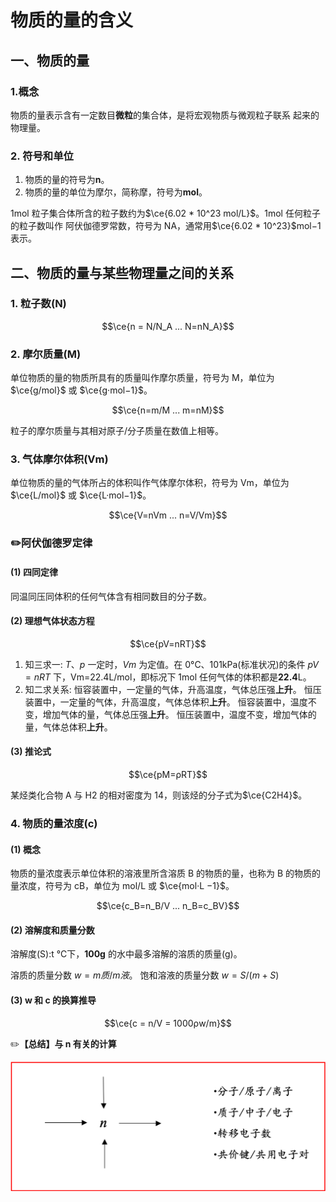 # 物质的量的含义

## 一、物质的量

### 1.概念

物质的量表示含有一定数目**微粒**的集合体，是将宏观物质与微观粒子联系 起来的物理量。

### 2. 符号和单位

1. 物质的量的符号为**n**。
2. 物质的量的单位为摩尔，简称摩，符号为**mol**。

1mol 粒子集合体所含的粒子数约为$\ce{6.02 * 10^23 mol/L}$。1mol 任何粒子的粒子数叫作
阿伏伽德罗常数，符号为 NA，通常用$\ce{6.02 * 10^23}$mol−1 表示。

## 二、物质的量与某些物理量之间的关系

### 1. 粒子数(N)

$$\ce{n = N/N_A ... N=nN_A}$$

### 2. 摩尔质量(M)

单位物质的量的物质所具有的质量叫作摩尔质量，符号为 M，单位为 $\ce{g/mol}$ 或 $\ce{g·mol−1}$。

$$\ce{n=m/M ... m=nM}$$

粒子的摩尔质量与其相对原子/分子质量在数值上相等。

### 3. 气体摩尔体积(Vm)

单位物质的量的气体所占的体积叫作气体摩尔体积，符号为 Vm，单位为 $\ce{L/mol}$ 或 $\ce{L·mol−1}$。

$$\ce{V=nVm ... n=V/Vm}$$

### :pencil2:**阿伏伽德罗定律**

#### (1) 四同定律

同温同压同体积的任何气体含有相同数目的分子数。

#### (2) 理想气体状态方程

$$\ce{pV=nRT}$$

1. 知三求一: $T、p$ 一定时，$Vm$ 为定值。在 0°C、101kPa(标准状况)的条件 $pV=nRT$ 下，Vm=22.4L/mol，即标况下 1mol 任何气体的体积都是**22.4**L。
2. 知二求关系:
   恒容装置中，一定量的气体，升高温度，气体总压强**上升**。
   恒压装置中，一定量的气体，升高温度，气体总体积**上升**。
   恒容装置中，温度不变，增加气体的量，气体总压强**上升**。
   恒压装置中，温度不变，增加气体的量，气体总体积**上升**。

#### (3) 推论式

$$\ce{pM=ρRT}$$

某烃类化合物 A 与 H2 的相对密度为 14，则该烃的分子式为$\ce{C2H4}$。

### 4. 物质的量浓度(c)

#### (1) 概念

物质的量浓度表示单位体积的溶液里所含溶质 B 的物质的量，也称为 B 的物质的量浓度，符号为 cB，单位为 mol/L 或 $\ce{mol·L −1}$。

$$\ce{c_B=n_B/V ... n_B=c_BV}$$

#### (2) 溶解度和质量分数

溶解度(S):t °C下，**100g** 的水中最多溶解的溶质的质量(g)。

溶质的质量分数 $w = m质 / m液$。
饱和溶液的质量分数 $w = S/(m+S)$

#### (3) w 和 c 的换算推导

$$\ce{c = n/V = 1000ρw/m}$$

:pencil2:**【总结】与 n 有关的计算**

![n](https://raw.githubusercontent.com/evanadams413/PicBed/master/202401172056462.png)
